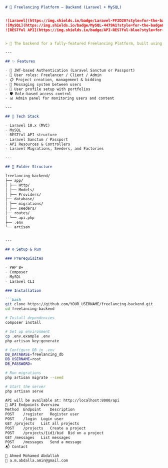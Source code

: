 ```markdown
# 💼 Freelancing Platform – Backend (Laravel + MySQL)


![Laravel](https://img.shields.io/badge/Laravel-FF2D20?style=for-the-badge&logo=laravel&logoColor=white)
![MySQL](https://img.shields.io/badge/MySQL-4479A1?style=for-the-badge&logo=mysql&logoColor=white)
![RESTful API](https://img.shields.io/badge/API-RESTful-blue?style=for-the-badge)


> 🔧 The backend for a fully-featured Freelancing Platform, built using **Laravel** and **MySQL**, provides APIs for user authentication, project management, bids, messaging, and admin control.

---

## ✨ Features

- 🔐 JWT-based Authentication (Laravel Sanctum or Passport)
- 👤 User roles: Freelancer / Client / Admin
- 📋 Project creation, management & bidding
- 📨 Messaging system between users
- 📁 User profile setup with portfolios
- 🛡️ Role-based access control
- 📊 Admin panel for monitoring users and content

---

## 🧰 Tech Stack

- Laravel 10.x (MVC)
- MySQL
- RESTful API structure
- Laravel Sanctum / Passport
- API Resources & Controllers
- Laravel Migrations, Seeders, and Factories

---

## 📁 Folder Structure

freelancing-backend/
├── app/
│ ├── Http/
│ ├── Models/
│ ├── Providers/
├── database/
│ ├── migrations/
│ ├── seeders/
├── routes/
│ └── api.php
├── .env
└── artisan


---

## ⚙️ Setup & Run

### Prerequisites

- PHP 8+
- Composer
- MySQL
- Laravel CLI

### Installation

```bash
git clone https://github.com/YOUR_USERNAME/freelancing-backend.git
cd freelancing-backend

# Install dependencies
composer install

# Set up environment
cp .env.example .env
php artisan key:generate

# Configure DB in .env
DB_DATABASE=freelancing_db
DB_USERNAME=root
DB_PASSWORD=

# Run migrations
php artisan migrate --seed

# Start the server
php artisan serve

API will be available at: http://localhost:8000/api
🔐 API Endpoints Overview
Method	Endpoint	Description
POST	/register	Register user
POST	/login	Login user
GET	/projects	List all projects
POST	/projects	Create a project
POST	/projects/{id}/bid	Bid on a project
GET	/messages	List messages
POST	/messages	Send a message
📬 Contact

👤 Ahmed Mohamed Abdallah
📧 a.m.abdalla.amin@gmail.com
